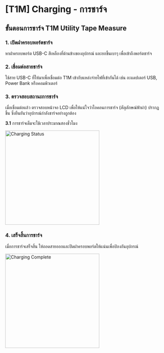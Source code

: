 # [T1M] Charging - การชาร์จ

## ขั้นตอนการชาร์จ T1M Utility Tape Measure

### 1. เปิดฝาครอบพอร์ตชาร์จ

หาฝาครอบพอร์ต USB-C สีเหลืองที่ด้านข้างของอุปกรณ์ และยกขึ้นเบาๆ เพื่อเข้าถึงพอร์ตชาร์จ

### 2. เชื่อมต่อสายชาร์จ

ใช้สาย USB-C ที่ให้มาเพื่อเชื่อมต่อ T1M เข้ากับแหล่งจ่ายไฟที่เข้ากันได้ เช่น อะแดปเตอร์ USB, Power Bank หรือคอมพิวเตอร์

### 3. ตรวจสอบสถานะการชาร์จ

เมื่อเชื่อมต่อแล้ว ตรวจสอบหน้าจอ LCD เพื่อให้แน่ใจว่าไอคอนการชาร์จ (สัญลักษณ์ฟ้าผ่า) ปรากฏขึ้น ซึ่งยืนยันว่าอุปกรณ์กำลังชาร์จอย่างถูกต้อง

**3.1** การชาร์จเต็มจะใช้เวลาประมาณสองชั่วโมง

<img src="https://support.reekon.tools/hc/article_attachments/37955271924244" alt="Charging Status" width="300">

### 4. เสร็จสิ้นการชาร์จ

เมื่อการชาร์จเสร็จสิ้น ให้ถอดสายออกและปิดฝาครอบพอร์ตให้แน่นเพื่อป้องกันอุปกรณ์

<img src="https://support.reekon.tools/hc/article_attachments/37955227190804" alt="Charging Complete" width="300">
